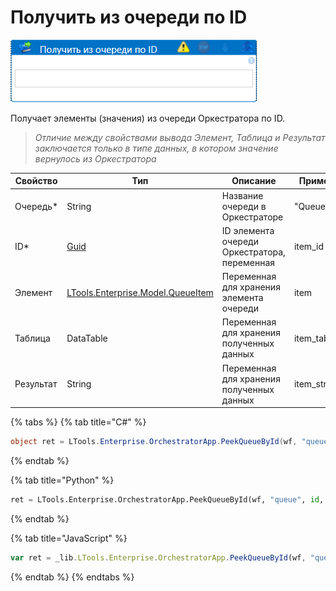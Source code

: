 # Получить из очереди по ID

![](<../../../../.gitbook/assets/получить из очереди по ID.png>)

Получает элементы (значения) из очереди Оркестратора по ID.

> *Отличие между свойствами вывода Элемент, Таблица и Результат заключается только в типе данных, в котором значение вернулось из Оркестратора*

| Свойство   | Тип    | Описание                 | Пример
| ---------- | ------ | ------------------------ | -------------
| Очередь\*  | String | Название очереди в Оркестраторе | "Queue"
| ID\*       | [Guid](https://docs.microsoft.com/ru-ru/dotnet/api/system.guid?view=net-6.0) | ID элемента очереди Оркестратора, переменная | item_id
| Элемент    | [LTools.Enterprise.Model.QueueItem](https://github.com/ttalantseva/Docs.Rus/blob/main/g_elements/el_basic/els_orch/els_queues/datatypes.md) | Переменная для хранения элемента очереди | item
| Таблица    | DataTable | Переменная для хранения полученных данных | item_table
| Результат  | String    | Переменная для хранения полученных данных | item_string


{% tabs %}
{% tab title="C#" %}
```csharp
object ret = LTools.Enterprise.OrchestratorApp.PeekQueueById(wf, "queue", id, false);
```
{% endtab %}

{% tab title="Python" %}
```python
ret = LTools.Enterprise.OrchestratorApp.PeekQueueById(wf, "queue", id, false)
```
{% endtab %}

{% tab title="JavaScript" %}
```javascript
var ret = _lib.LTools.Enterprise.OrchestratorApp.PeekQueueById(wf, "queue", id, false);
```
{% endtab %}
{% endtabs %}
